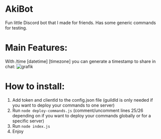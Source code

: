 # AkiBot
Fun little Discord bot that I made for friends.
Has some generic commands for testing.

# Main Features:
With /time [datetime] [timezone] you can generate a timestamp to share in chat:
![grafik](https://user-images.githubusercontent.com/53384165/212971325-d3ca1a24-0b6c-4fd6-aaf7-5448562b8b9b.png)

# How to install:
1. Add token and clientId to the config.json file (guildId is only needed if you want to deploy your commands to one server)
2. Run `node deploy-commands.js` (comment/uncomment lines 25/26 depending on if you want to deploy your commands globally or for a specific server)
3. Run `node index.js`
4. Enjoy